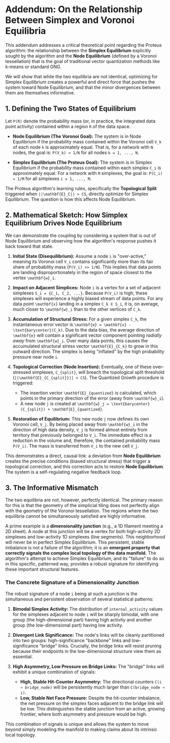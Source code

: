 # Addendum: On the Relationship Between Simplex and Voronoi Equilibria

This addendum addresses a critical theoretical point regarding the Proteus algorithm: the relationship between the **Simplex Equilibrium** explicitly sought by the algorithm and the **Node Equilibrium** (defined by a Voronoi tessellation) that is the goal of traditional vector quantization methods like k-means or standard GNG.

We will show that while the two equilibria are not identical, optimizing for Simplex Equilibrium creates a powerful and direct force that pushes the system toward Node Equilibrium, and that the minor divergences between them are themselves informative.

## 1. Defining the Two States of Equilibrium

Let `P(R)` denote the probability mass (or, in practice, the integrated data point activity) contained within a region `R` of the data space.

- **Node Equilibrium (The Voronoi Goal):** The system is in Node Equilibrium if the probability mass contained within the Voronoi cell `V_k` of each node `k` is approximately equal. That is, for a network with `N` nodes, the goal is:
  `P(V_k) ≈ 1/N` for all nodes `k = 1, ..., N`.

- **Simplex Equilibrium (The Proteus Goal):** The system is in Simplex Equilibrium if the probability mass contained within each simplex `C_i` is approximately equal. For a network with `M` simplexes, the goal is:
  `P(C_i) ≈ 1/M` for all simplexes `i = 1, ..., M`.

The Proteus algorithm's learning rules, specifically the **Topological Split** triggered when `||\mathbf{E}_C|| > CS`, directly optimize for Simplex Equilibrium. The question is how this affects Node Equilibrium.

## 2. Mathematical Sketch: How Simplex Equilibrium Drives Node Equilibrium

We can demonstrate the coupling by considering a system that is out of Node Equilibrium and observing how the algorithm's response pushes it back toward that state.

1.  **Initial State (Disequilibrium):** Assume a node `i` is "over-active," meaning its Voronoi cell `V_i` contains significantly more than its fair share of probability mass (`P(V_i) >> 1/N`). This implies that data points are landing disproportionately in the region of space closest to the vertex `\mathbf{w}_i`.

2.  **Impact on Adjacent Simplices:** Node `i` is a vertex for a set of adjacent simplexes `S_i = {C_1, C_2, ...}`. Because `P(V_i)` is high, these simplexes will experience a highly biased stream of data points. For any data point `\mathbf{x}` landing in a simplex `C_k ∈ S_i`, it is, on average, much closer to `\mathbf{w}_i` than to the other vertices of `C_k`.

3.  **Accumulation of Structural Stress:** For a given simplex `C_k`, the instantaneous error vector is `\mathbf{e} = \mathbf{x} - \text{barycenter}(C_k)`. Due to the data bias, the average direction of `\mathbf{e}` will contain a significant vector component pointing _radially away_ from `\mathbf{w}_i`. Over many data points, this causes the accumulated structural stress vector `\mathbf{E}_{C_k}` to grow in this outward direction. The simplex is being "inflated" by the high probability pressure near node `i`.

4.  **Topological Correction (Node Insertion):** Eventually, one of these over-stressed simplexes, `C_{split}`, will breach the topological split threshold (`||\mathbf{E}_{C_{split}}|| > CS`). The Quantized Growth procedure is triggered:

    - The insertion vector `\mathbf{E}_{quantized}` is calculated, which points in the primary direction of the error (away from `\mathbf{w}_i`).
    - A new node `j` is created at `\mathbf{w}_j = \text{barycenter}(C_{split}) + \mathbf{E}_{quantized}`.

5.  **Restoration of Equilibrium:** This new node `j` now defines its own Voronoi cell, `V_j`. By being placed away from `\mathbf{w}_i` in the direction of high data density, `V_j` is formed almost entirely from territory that previously belonged to `V_i`. The immediate effect is a reduction in the volume and, therefore, the contained probability mass `P(V_i)`. The mass is transferred from `V_i` to the new cell `V_j`.

This demonstrates a direct, causal link: a deviation from **Node Equilibrium** creates the precise conditions (biased structural stress) that trigger a topological correction, and this correction acts to restore **Node Equilibrium**. The system is a self-regulating negative feedback loop.

## 3. The Informative Mismatch

The two equilibria are not, however, perfectly identical. The primary reason for this is that the geometry of the simplicial tiling does not perfectly align with the geometry of the Voronoi tessellation. The regions where the two equilibria cannot be simultaneously satisfied are highly informative.

A prime example is a **dimensionality junction** (e.g., a 1D filament meeting a 2D sheet). A node at this junction will be a vertex for both high-activity 2D simplexes and low-activity 1D simplexes (line segments). This neighborhood will never be in perfect Simplex Equilibrium. This persistent, stable imbalance is not a failure of the algorithm; it is an **emergent property that correctly signals the complex local topology of the data manifold.** The algorithm's attempt to achieve Simplex Equilibrium, and its "failure" to do so in this specific, patterned way, provides a robust signature for identifying these important structural features.

### The Concrete Signature of a Dimensionality Junction

The robust signature of a node `i` being at such a junction is the simultaneous and persistent observation of several statistical patterns:

1.  **Bimodal Simplex Activity:** The distribution of `internal_activity` values for the simplexes adjacent to node `i` will be sharply bimodal, with one group (the high-dimensional part) having high activity and another group (the low-dimensional part) having low activity.

2.  **Divergent Link Significance:** The node's links will be cleanly partitioned into two groups: high-significance "backbone" links and low-significance "bridge" links. Crucially, the bridge links will resist pruning because their endpoints in the low-dimensional structure view them as essential.

3.  **High Asymmetry, Low Pressure on Bridge Links:** The "bridge" links will exhibit a unique combination of signals:
    - **High, Stable Hit-Counter Asymmetry:** The directional counters `C(i → bridge_node)` will be persistently much larger than `C(bridge_node → i)`.
    - **Low, Stable Net Face Pressure:** Despite the hit-counter imbalance, the net pressure on the simplex faces adjacent to the bridge link will be low. This distinguishes the stable junction from an active, growing frontier, where both asymmetry and pressure would be high.

This combination of signals is unique and allows the system to move beyond simply modeling the manifold to making claims about its intrinsic local topology.
